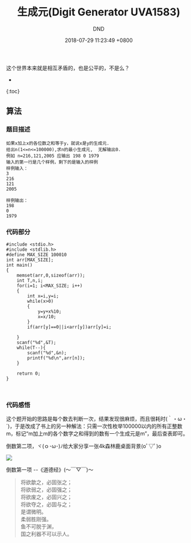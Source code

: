 ﻿---
layout: post
title:  "生成元(Digit Generator UVA1583)"
date:   2018-07-29 11:23:49 +0800
categories: C-program-language
tags: C-program-language
img: http://or4d8nhvk.bkt.clouddn.com/18-7-31/53424252.jpg
author: DND
---

这个世界本来就是相互矛盾的，也是公平的，不是么？

* 
{:toc}

## 算法

### 题目描述
```
如果x加上x的各位数之和等于y，就说x是y的生成元.
给出n(1<=n<=100000),求n的最小生成元,  无解输出0.
例如 n=216,121,2005 应输出 198 0 1979
输入的第一行是几个样例，剩下的是输入的样例
样例输入：
3 
216 
121 
2005

样例输出：
198 
0 
1979

```

### 代码部分

```
#include <stdio.h>
#include <stdlib.h>
#define MAX_SIZE 100010
int arr[MAX_SIZE];
int main()
{
    memset(arr,0,sizeof(arr));
    int T,n,i;
    for(i=1; i<MAX_SIZE; i++)
    {
        int x=i,y=i;
        while(x>0)
        {
            y=y+x%10;
            x=x/10;
        }
        if(arr[y]==0||i<arr[y])arr[y]=i;

    }
    scanf("%d",&T);
    while(T--){
        scanf("%d",&n);
        printf("%d\n",arr[n]);
    }

    return 0;
}



```
### 代码感悟
这个题开始的思路是每个数去判断一次，结果发现很麻烦，而且很耗时(｀・ω・´)，于是改成了书上的另一种解法：只需一次性枚举100000以内的所有正整数m，标记“m加上m的各个数字之和得到的数有一个生成元是m”，最后查表即可。

倒数第二项，ヾ(ｏ･ω･)ﾉ给大家分享一张4k森林鹿桌面背景(oﾟ▽ﾟ)o  

![](http://or4d8nhvk.bkt.clouddn.com/18-7-31/42591922.jpg)


倒数第一项 --《道德经》(～￣▽￣)～ 

> 将欲歙之，必固张之；  
将欲弱之，必固强之；   
将欲废之，必固兴之；    
将欲夺之，必固与之；  
是谓微明。  
柔弱胜刚强。  
鱼不可脱于渊，  
国之利器不可以示人。  

